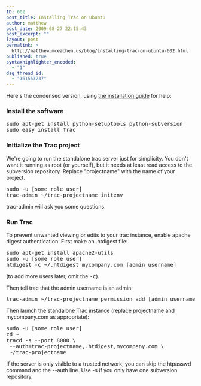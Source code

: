 ```yaml
---
ID: 602
post_title: Installing Trac on Ubuntu
author: matthew
post_date: 2009-08-27 22:15:43
post_excerpt: ""
layout: post
permalink: >
  http://matthew.mceachen.us/blog/installing-trac-on-ubuntu-602.html
published: true
syntaxhighlighter_encoded:
  - "1"
dsq_thread_id:
  - "161553237"
---
```

Here's the condensed version, using <a href="http://trac.edgewall.org/wiki/TracInstall">the installation guide</a> for help:

<!--more-->

<h3>Install the software</h3>
<pre>sudo apt-get install python-setuptools python-subversion
sudo easy_install Trac</pre>
<h3>Initialize the Trac project</h3>
We're going to run the standalone trac server just for simplicity. You don't want it running as root (or yourself), but it needs at least read access to the subversion repository. Replace "projectname" with the name of your project.
<pre>sudo -u [some role user]
trac-admin ~/trac-projectname initenv</pre>
trac-admin will ask you some questions.
<h3>Run Trac</h3>
To prevent unwanted viewing or edits to your trac instance, enable apache digest authentication. First make an .htdigest file:
<pre>sudo apt-get install apache2-utils
sudo -u [some role user]
htdigest -c ~/.htdigest mycompany.com [admin username]</pre>
(to add more users later, omit the <tt>-c</tt>).

Then tell trac that the admin username is an admin:
<pre>
trac-admin ~/trac-projectname permission add [admin username] TRAC_ADMIN
</pre>

Then launch the standalone Trac instance (replace projectname and mycompany.com as appropriate):
<pre>sudo -u [some role user]
cd ~
tracd -s --port 8000 \
 --auth=trac-projectname,.htdigest,mycompany.com \
 ~/trac-projectname</pre>

If the server is only visible to a trusted network, you can skip the htpasswd command and the --auth line.
Use -s if you only have one subversion repository.